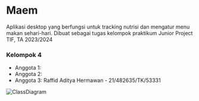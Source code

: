 # Maem
Aplikasi desktop yang berfungsi untuk tracking nutrisi dan mengatur menu makan sehari-hari. Dibuat sebagai tugas kelompok praktikum Junior Project TIF, TA 2023/2024

### Kelompok 4
- Anggota 1: 
- Anggota 2: 
- Anggota 3: Raffid Aditya Hermawan - 21/482635/TK/53331

![ClassDiagram](https://github.com/Adhisetama/Maem/assets/134650080/368b9f05-a78b-4600-8f45-fa5cd95d8ffc)
